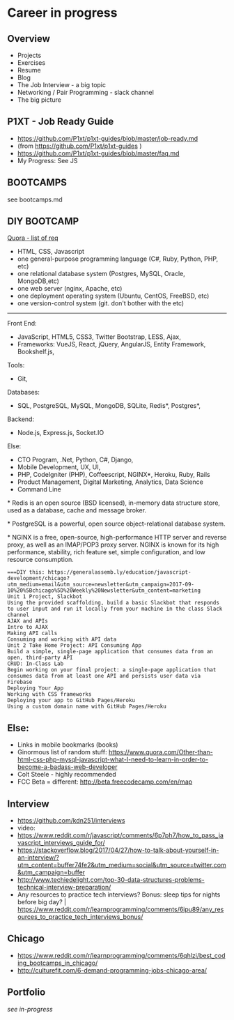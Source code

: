 # Career in progress

## Overview
- Projects
- Exercises
- Resume
- Blog
- The Job Interview - a big topic 
- Networking / Pair Programming - slack channel
- The big picture

## P1XT - Job Ready Guide
- https://github.com/P1xt/p1xt-guides/blob/master/job-ready.md
- (from https://github.com/P1xt/p1xt-guides )
- https://github.com/P1xt/p1xt-guides/blob/master/faq.md
- My Progress: See JS

## BOOTCAMPS
see bootcamps.md

## DIY BOOTCAMP

[Quora - list of req](https://www.quora.com/As-a-new-web-developer-with-an-idea-how-many-languages-do-I-need-to-learn-Is-one-or-two-languages-enough-to-create-what-I-have-in-mind-or-does-it-depend-on-what-I-want-to-do)
- HTML, CSS, Javascript
- one general-purpose programming language (C#, Ruby, Python, PHP, etc)
- one relational database system (Postgres, MySQL, Oracle, MongoDB,etc)
- one web server (nginx, Apache, etc)
- one deployment operating system (Ubuntu, CentOS, FreeBSD, etc)
- one version-control system (git. don't bother with the etc)

---

Front End:
- JavaScript, HTML5, CSS3, Twitter Bootstrap, LESS, Ajax, 
- Frameworks: VueJS, React, jQuery, AngularJS, Entity Framework, Bookshelf.js,

Tools:
- Git, 

Databases:
- SQL, PostgreSQL, MySQL, MongoDB, SQLite, Redis\*, Postgres\*, 

Backend:
- Node.js, Express.js, Socket.IO

Else:
- CTO Program, .Net, Python, C#, Django, 
- Mobile Development, UX, UI, 
- PHP, CodeIgniter (PHP), Coffeescript, NGINX\*, Heroku, Ruby, Rails
- Product Management, Digital Marketing, Analytics, Data Science
- Command Line

\* Redis is an open source (BSD licensed), in-memory data structure store, used as a database, cache and message broker. 

\* PostgreSQL is a powerful, open source object-relational database system. 

\* NGINX is a free, open-source, high-performance HTTP server and reverse proxy, as well as an IMAP/POP3 proxy server. NGINX is known for its high performance, stability, rich feature set, simple configuration, and low resource consumption.
```
===DIY this: https://generalassemb.ly/education/javascript-development/chicago?utm_medium=email&utm_source=newsletter&utm_campaign=2017-09-10%20%5Bchicago%5D%20Weekly%20Newsletter&utm_content=marketing
Unit 1 Project, Slackbot
Using the provided scaffolding, build a basic Slackbot that responds to user input and run it locally from your machine in the class Slack channel
AJAX and APIs
Intro to AJAX
Making API calls
Consuming and working with API data
Unit 2 Take Home Project: API Consuming App
Build a simple, single-page application that consumes data from an open, third-party API
CRUD: In-Class Lab
Begin working on your final project: a single-page application that consumes data from at least one API and persists user data via Firebase
Deploying Your App
Working with CSS frameworks
Deploying your app to GitHub Pages/Heroku
Using a custom domain name with GitHub Pages/Heroku
```

## Else:
- Links in mobile bookmarks (books)
- Ginormous list of random stuff: https://www.quora.com/Other-than-html-css-php-mysql-javascript-what-I-need-to-learn-in-order-to-become-a-badass-web-developer
- Colt Steele - highly recommended
- FCC Beta = different: http://beta.freecodecamp.com/en/map

## Interview
- https://github.com/kdn251/interviews
- video:
- https://www.reddit.com/r/javascript/comments/6p7ph7/how_to_pass_javascript_interviews_guide_for/
- https://stackoverflow.blog/2017/04/27/how-to-talk-about-yourself-in-an-interview/?utm_content=buffer74fe2&utm_medium=social&utm_source=twitter.com&utm_campaign=buffer
- http://www.techiedelight.com/top-30-data-structures-problems-technical-interview-preparation/
- Any resources to practice tech interviews? Bonus: sleep tips for nights before big day? | https://www.reddit.com/r/learnprogramming/comments/6ipu89/any_resources_to_practice_tech_interviews_bonus/

## Chicago
  - https://www.reddit.com/r/learnprogramming/comments/6qhlzi/best_coding_bootcamps_in_chicago/
  - http://culturefit.com/6-demand-programming-jobs-chicago-area/

## Portfolio
*see in-progress*
